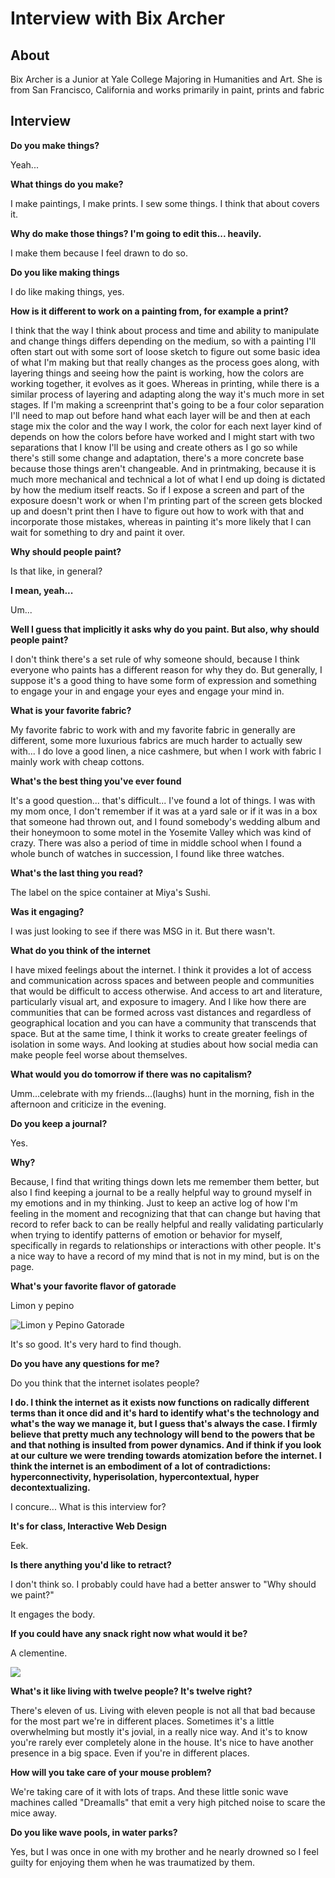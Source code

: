 # Interview with Bix Archer


## About
Bix Archer is a Junior at Yale College Majoring in Humanities and Art. She is from San Francisco, California and works primarily in paint, prints and fabric


## Interview

**Do you make things?**

Yeah...

**What things do you make?**

I make paintings, I make prints. I sew some things. I think that about covers it.

**Why do make those things? I'm going to edit this... heavily.**

I make them because I feel drawn to do so. 

**Do you like making things**

I do like making things, yes.

**How is it different to work on a painting from, for example a print?**

I think that the way I think about process and time and ability to manipulate and change things differs depending on the medium, so with a painting I'll often start out with some sort of loose sketch to figure out some basic idea of what I'm making but that really changes as the process goes along, with layering things and seeing how the paint is working, how the colors are working together, it evolves as it goes. Whereas in printing, while there is a similar process of layering and adapting along the way it's much more in set stages. If I'm making a screenprint that's going to be a four color separation I'll need to map out before hand what each layer will be and then at each stage mix the color and the way I work, the color for each next layer kind of depends on how the colors before have worked and I might start with two separations that I know I'll be using and create others as I go so while there's still some change and adaptation, there's a more concrete base because those things aren't changeable. And in printmaking, because it is much more mechanical and technical a lot of what I end up doing is dictated by how the medium itself reacts. So if I expose a screen and part of the exposure doesn't work or when I'm printing part of the screen gets blocked up and doesn't print then I have to figure out how to work with that and incorporate those mistakes, whereas in painting it's more likely that I can wait for something to dry and paint it over.

**Why should people paint?**

Is that like, in general? 

**I mean, yeah...**

Um...

**Well I guess that implicitly it asks why do you paint. But also, why should people paint?**

I don't think there's a set rule of why someone should, because I think everyone who paints has a different reason for why they do. But generally, I suppose it's a good thing to have some form of expression and something to engage your in and engage your eyes and engage your mind in.

**What is your favorite fabric?**

My favorite fabric to work with and my favorite fabric in generally are different, some more luxurious fabrics are much harder to actually sew with... I do love a good linen, a nice cashmere, but when I work with fabric I mainly work with cheap cottons.

**What's the best thing you've ever found**

It's a good question... that's difficult... I've found a lot of things. I was with my mom once, I don't remember if it was at a yard sale or if it was in a box that someone had thrown out, and I found somebody's wedding album and their honeymoon to some motel in the Yosemite Valley which was kind of crazy. There was also a period of time in middle school when I found a whole bunch of watches in succession, I found like three watches.

**What's the last thing you read?**

The label on the spice container at Miya's Sushi.

**Was it engaging?**

I was just looking to see if there was MSG in it. But there wasn't.

**What do you think of the internet**

I have mixed feelings about the internet. I think it provides a lot of access and communication across spaces and between people and communities that would be difficult to access otherwise. And access to art and literature, particularly visual art, and exposure to imagery. And I like how there are communities that can be formed across vast distances and regardless of geographical location and you can have a community that transcends that space. But at the same time, I think it works to create greater feelings of isolation in some ways. And looking at studies about how social media can make people feel worse about themselves.

**What would you do tomorrow if there was no capitalism?**

Umm...celebrate with my friends...(laughs) hunt in the morning, fish in the afternoon and criticize in the evening.

**Do you keep a journal?**

Yes.

**Why?**

Because, I find that writing things down lets me remember them better, but also I find keeping a journal to be a really helpful way to ground myself in my emotions and in my thinking. Just to keep an active log of how I'm feeling in the moment and recognizing that that can change but having that record to refer back to can be really helpful and really validating particularly when trying to identify patterns of emotion or behavior for myself, specifically in regards to relationships or interactions with other people. It's a nice way to have a record of my mind that is not in my mind, but is on the page.

**What's your favorite flavor of gatorade**

Limon y pepino


![Limon y Pepino Gatorade](https://target.scene7.com/is/image/Target/15242313)

It's so good. It's very hard to find though.

**Do you have any questions for me?**

Do you think that the internet isolates people?

**I do. I think the internet as it exists now functions on radically different terms than it once did and it's hard to identify what's the technology and what's the way we manage it, but I guess that's always the case. I firmly believe that pretty much any technology will bend to the powers that be and that nothing is insulted from power dynamics. And if think if you look at our culture we were trending towards atomization before the internet. I think the internet is an embodiment of a lot of contradictions: hyperconnectivity, hyperisolation, hypercontextual, hyper decontextualizing.**

I concure... What is this interview for?

**It's for class, Interactive Web Design**

Eek.

**Is there anything you'd like to retract?**

I don't think so. I probably could have had a better answer to "Why should we paint?"

It engages the body.

**If you could have any snack right now what would it be?**

A clementine.

![](https://www.publicdomainpictures.net/pictures/10000/velka/1-1209290711zlz9.jpg)

**What's it like living with twelve people? It's twelve right?**

There's eleven of us. Living with eleven people is not all that bad because for the most part we're in different places. Sometimes it's a little overwhelming but mostly it's jovial, in a really nice way. And it's to know you're rarely ever completely alone in the house. It's nice to have another presence in a big space. Even if you're in different places.

**How will you take care of your mouse problem?**

We're taking care of it with lots of traps. And these little sonic wave machines called "Dreamalls" that emit a very high pitched noise to scare the mice away.

**Do you like wave pools, in water parks?**

Yes, but I was once in one with my brother and he nearly drowned so I feel guilty for enjoying them when he was traumatized by them.
